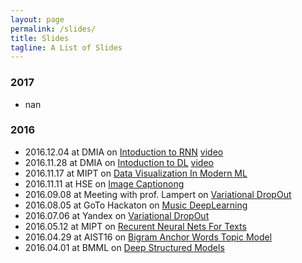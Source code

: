 ```yaml
---
layout: page
permalink: /slides/
title: Slides
tagline: A List of Slides
---
```


### 2017
- nan

### 2016 
- 2016.12.04 at DMIA on [Intoduction to RNN](2016.12.04_DMIA_RNN/dmia_rnn.pdf) [video](https://youtu.be/i-l9x09kqZ8)
- 2016.11.28 at DMIA on [Intoduction to DL](2016.11.28_DMIA_DL/dmia_dl.pdf) [video](https://youtu.be/xguvCaSGWQY)
- 2016.11.17 at MIPT on [Data Visualization In Modern ML](2016.11.17_DataVisualizationInModernML/data_viz.pdf)
- 2016.11.11 at HSE  on [Image Captionong](2016.11.11_ImageCaptioning/image_captionong.pdf)
- 2016.09.08 at Meeting with prof. Lampert on [Variational DropOut](2016.09.08_VDLtoLampert/variation_deep_learning.pdf)
- 2016.08.05 at GoTo Hackaton on [Music DeepLearning](2016.08.05_MusicDeepLearning/deep_nn_for_music.pdf)
- 2016.07.06 at Yandex on [Variational DropOut](2016.07.06_VariationalDropOut/variation_dropout.pdf)
- 2016.05.12 at MIPT on [Recurent Neural Nets For Texts](2016.05.12_RecurentNeuralNetsForTexts/recurent_nn_for_texts.pdf)
- 2016.04.29 at AIST16 on [Bigram Anchor Words Topic Model](2016.04.29_BigramAnchorWordsTopicModel/deep_structured_models.pdf)
- 2016.04.01 at BMML on [Deep Structured Models](2016.04.01_DeepStructuredModels/deep_structured_models.pdf)